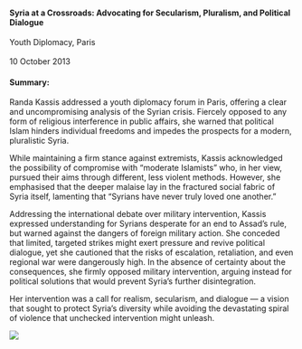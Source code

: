<h4>Syria at a Crossroads: Advocating for Secularism, Pluralism, and Political Dialogue</h4>


Youth Diplomacy, Paris    
<br>
10 October 2013

	
<h4>Summary:</h4>	

Randa Kassis addressed a youth diplomacy forum in Paris, offering a clear and uncompromising analysis of the Syrian crisis. Fiercely opposed to any form of religious interference in public affairs, she warned that political Islam hinders individual freedoms and impedes the prospects for a modern, pluralistic Syria.

While maintaining a firm stance against extremists, Kassis acknowledged the possibility of compromise with “moderate Islamists” who, in her view, pursued their aims through different, less violent methods. However, she emphasised that the deeper malaise lay in the fractured social fabric of Syria itself, lamenting that “Syrians have never truly loved one another.”

Addressing the international debate over military intervention, Kassis expressed understanding for Syrians desperate for an end to Assad’s rule, but warned against the dangers of foreign military action. She conceded that limited, targeted strikes might exert pressure and revive political dialogue, yet she cautioned that the risks of escalation, retaliation, and even regional war were dangerously high. In the absence of certainty about the consequences, she firmly opposed military intervention, arguing instead for political solutions that would prevent Syria’s further disintegration.

Her intervention was a call for realism, secularism, and dialogue — a vision that sought to protect Syria’s diversity while avoiding the devastating spiral of violence that unchecked intervention might unleash.

![](135.JPG)
